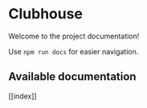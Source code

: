 # Clubhouse

Welcome to the project documentation!

Use `npm run docs` for easier navigation.

## Available documentation

[[index]]
